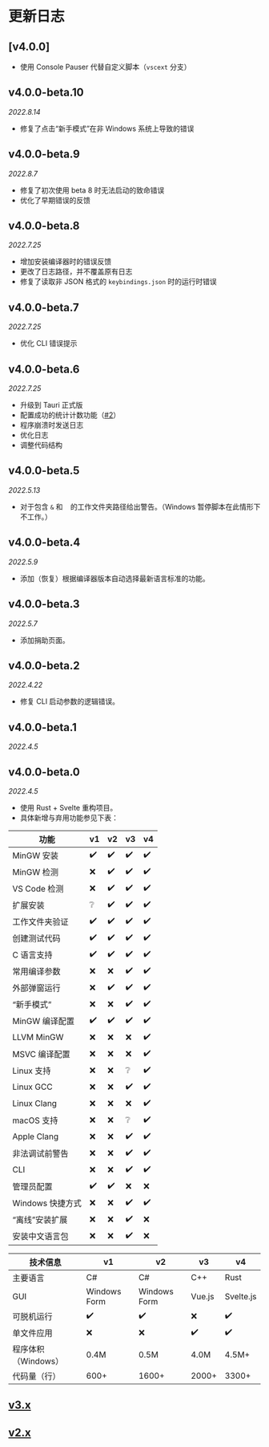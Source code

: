 # 更新日志

## \[v4.0.0\]
- 使用 Console Pauser 代替自定义脚本（`vscext` 分支）

## v4.0.0-beta.10
*2022.8.14*
- 修复了点击“新手模式”在非 Windows 系统上导致的错误

## v4.0.0-beta.9
*2022.8.7*
- 修复了初次使用 beta 8 时无法启动的致命错误
- 优化了早期错误的反馈

## v4.0.0-beta.8
*2022.7.25*
- 增加安装编译器时的错误反馈
- 更改了日志路径，并不覆盖原有日志
- 修复了读取非 JSON 格式的 `keybindings.json` 时的运行时错误

## v4.0.0-beta.7
*2022.7.25*

- 优化 CLI 错误提示

## v4.0.0-beta.6
*2022.7.25*

- 升级到 Tauri 正式版
- 配置成功的统计计数功能（[#2](https://github.com/VSCodeConfigHelper/v4/issues/2)）
- 程序崩溃时发送日志
- 优化日志
- 调整代码结构

## v4.0.0-beta.5
*2022.5.13*

- 对于包含 `&` 和 ` ` 的工作文件夹路径给出警告。（Windows 暂停脚本在此情形下不工作。）

## v4.0.0-beta.4
*2022.5.9*

- 添加（恢复）根据编译器版本自动选择最新语言标准的功能。

## v4.0.0-beta.3
*2022.5.7*

- 添加捐助页面。

## v4.0.0-beta.2
*2022.4.22*

- 修复 CLI 启动参数的逻辑错误。

## v4.0.0-beta.1
*2022.4.5*

## v4.0.0-beta.0
*2022.4.5*

- 使用 Rust + Svelte 重构项目。
- 具体新增与弃用功能参见下表：

| 功能             | v1  | v2  | v3  | v4  |
| ---------------- | --- | --- | --- | --- |
| MinGW 安装       | ✔️   | ✔️   | ✔️   | ✔️   |
| MinGW 检测       | ❌   | ✔️   | ✔️   | ✔️   |
| VS Code 检测     | ❌   | ✔️   | ✔️   | ✔️   |
| 扩展安装         | ❔   | ✔️   | ✔️   | ✔️   |
| 工作文件夹验证   | ✔️   | ✔️   | ✔️   | ✔️   |
| 创建测试代码     | ✔️   | ✔️   | ✔️   | ✔️   |
| C 语言支持       | ✔️   | ✔️   | ✔️   | ✔️   |
| 常用编译参数     | ❌   | ❌   | ✔️   | ✔️   |
| 外部弹窗运行     | ❌   | ✔️   | ✔️   | ✔️   |
| “新手模式”       | ❌   | ❌   | ✔️   | ✔️   |
| MinGW 编译配置   | ✔️   | ✔️   | ✔️   | ✔️   |
| LLVM MinGW       | ❌   | ❌   | ❌   | ✔️   |
| MSVC 编译配置    | ❌   | ❌   | ❌   | ✔️   |
| Linux 支持       | ❌   | ❌   | ❔   | ✔️   |
| Linux GCC        | ❌   | ❌   | ✔️   | ✔️   |
| Linux Clang      | ❌   | ❌   | ❌   | ✔️   |
| macOS 支持       | ❌   | ❌   | ❔   | ✔️   |
| Apple Clang      | ❌   | ❌   | ✔️   | ✔️   |
| 非法调试前警告   | ❌   | ❌   | ✔️   | ✔️   |
| CLI              | ❌   | ❌   | ✔️   | ✔️   |
| 管理员配置       | ✔️   | ✔️   | ❌   | ❌   |
| Windows 快捷方式 | ❌   | ❌   | ✔️   | ✔️   |
| “离线”安装扩展   | ❌   | ❌   | ✔️   | ❌   |
| 安装中文语言包   | ❌   | ❌   | ✔️   | ❌   |

| 技术信息             | v1           | v2           | v3     | v4        |
| -------------------- | ------------ | ------------ | ------ | --------- |
| 主要语言             | C#           | C#           | C++    | Rust      |
| GUI                  | Windows Form | Windows Form | Vue.js | Svelte.js |
| 可脱机运行           | ✔️            | ✔️            | ❌      | ✔️         |
| 单文件应用           | ❌            | ❌            | ✔️      | ✔️         |
| 程序体积 （Windows） | 0.4M         | 0.5M         | 4.0M   | 4.5M+     |
| 代码量（行）         | 600+         | 1600+        | 2000+  | 3300+     |

## [v3.x](https://github.com/VSCodeConfigHelper/v3/blob/main/CHANGELOG.md)

## [v2.x](https://github.com/VSCodeConfigHelper/v2/blob/v2.x/CHANGELOG.md)

